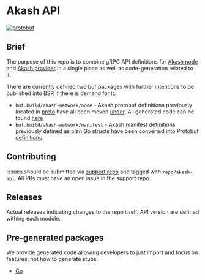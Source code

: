 # Akash API

[![protobuf](https://github.com/akash-network/akash-api/actions/workflows/lint.yaml/badge.svg?branch=main&event=push)](https://github.com/akash-network/akash-api/actions/workflows/lint.yaml)

## Brief
The purpose of this repo is to combine gRPC API definitions for [Akash node](https://github.com/akash-network/node)
and [Akash provider](https://github.com/akash-network/provider) in a single place as well as code-generation related to it.

There are currently defined two buf packages with further intentions to be published into BSR if there is demand for it:
 - `buf.build/akash-network/node` - Akash protobuf definitions previously located in [proto](https://github.com/akash-network/node/tree/master/proto/akash)
have all been moved [under](./proto/node/akash). All generated code can be found [here](./go/node)
 - `buf.build/akash-network/manifest` - Akash manifest definitions previously defined as plan Go structs have been converted into Protobuf [definitions](./proto/provider/akash)

## Contributing

Issues should be submitted via [support repo](https://github.com/akash-network/support/issues) and tagged with `repo/akash-api`.
All PRs must have an open issue in the support repo.

## Releases

Actual releases indicating changes to the repo itself. API version are defined withing each module.

## Pre-generated packages

We provide generated code allowing developers to just import and focus on features, not how to generate stubs.
- [Go](./go)
